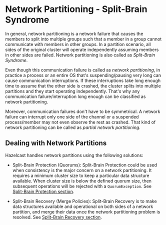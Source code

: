 
# Network Partitioning - Split-Brain Syndrome

In general, network partitioning is a network failure that causes the members to split into multiple groups such that a member in a group cannot communicate with members in other groups. In a partition scenario, all sides of the original cluster will operate independently assuming members in other sides are failed. Network partitioning is also called as _Split-Brain Syndrome_.

Even though this communication failure is called as _network partitioning_, in practice a process or an entire OS that's suspending/pausing very long can cause communication interruptions. If these interruptions take long enough time to assume that the other side is crashed, the cluster splits into multiple partitions and they start operating independently. That's why any communication failure/interruption long enough can be classified as network partitioning.

Moreover, communication failures don't have to be symmetrical. A network failure can interrupt only one side of the channel or a suspended process/member may not even observe the rest as crashed. That kind of network partitioning can be called as _partial network partitioning_.

## Dealing with Network Partitions

Hazelcast handles network partitions using the following solutions:

- Split-Brain Protection (Quorums): Split-Brain Protection could be used when consistency is the major concern on a network partitioning. It requires a minimum cluster size to keep a particular data structure available. When cluster size is below the defined quorum size, then subsequent operations will be rejected with a `QuorumException`. See [Split-Brain Protection section](#split-brain-protection).

- Split-Brain Recovery (Merge Policies): Split-Brain Recovery is to make data structures available and operational on both sides of a network partition, and merge their data once the network partitioning problem is resolved. See [Split-Brain Recovery section](#split-brain-recovery).
